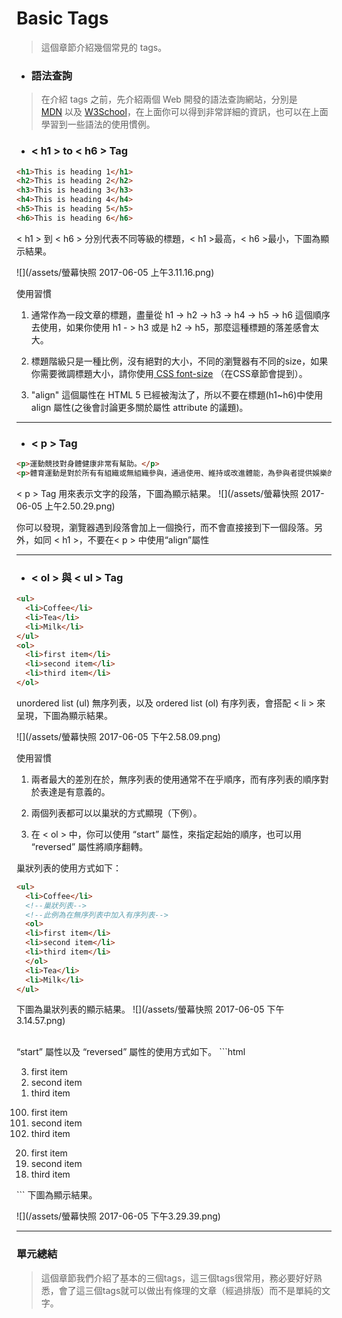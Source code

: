 # Basic Tags

> 這個章節介紹幾個常見的 tags。

* ### 語法查詢

> 在介紹 tags 之前，先介紹兩個 Web 開發的語法查詢網站，分別是  
> [MDN](https://developer.mozilla.org/zh-TW/) 以及 [W3School](https://www.w3schools.com)，在上面你可以得到非常詳細的資訊，也可以在上面學習到一些語法的使用慣例。


* ### &lt; h1 &gt; to &lt; h6 &gt; Tag

```html
<h1>This is heading 1</h1>
<h2>This is heading 2</h2>
<h3>This is heading 3</h3>
<h4>This is heading 4</h4>
<h5>This is heading 5</h5>
<h6>This is heading 6</h6>
```

&lt; h1 &gt; 到 &lt; h6 &gt; 分別代表不同等級的標題，&lt; h1 &gt;最高，&lt; h6 &gt;最小，下圖為顯示結果。

![](/assets/螢幕快照 2017-06-05 上午3.11.16.png)

使用習慣

1. 通常作為一段文章的標題，盡量從 h1 -&gt; h2 -&gt; h3 -&gt; h4 -&gt; h5 -&gt; h6 這個順序去使用，如果你使用 h1 - &gt; h3 或是 h2 -&gt; h5，那麼這種標題的落差感會太大。
2. 標題階級只是一種比例，沒有絕對的大小，不同的瀏覽器有不同的size，如果你需要微調標題大小，請你使用[ CSS font-size](https://developer.mozilla.org/en-US/docs/Web/CSS/font-size) （在CSS章節會提到）。

3. "align" 這個屬性在 HTML 5 已經被淘汰了，所以不要在標題\(h1~h6\)中使用 align 屬性\(之後會討論更多關於屬性 attribute 的議題\)。
---
* ### &lt; p &gt; Tag

```html
<p>運動競技對身體健康非常有幫助。</p>
<p>體育運動是對於所有有組織或無組織參與，通過使用、維持或改進體能，為參與者提供娛樂的競技性身體運動的總稱。</p>
```
&lt; p &gt;  Tag 用來表示文字的段落，下圖為顯示結果。
![](/assets/螢幕快照 2017-06-05 上午2.50.29.png)

你可以發現，瀏覽器遇到段落會加上一個換行，而不會直接接到下一個段落。另外，如同 &lt; h1 &gt;，不要在&lt; p &gt; 中使用“align”屬性

---
* ### &lt; ol &gt; 與 &lt; ul &gt; Tag

```html
<ul>
  <li>Coffee</li>
  <li>Tea</li>
  <li>Milk</li>
</ul>
<ol>
  <li>first item</li>
  <li>second item</li>
  <li>third item</li>  
</ol>
```
unordered list (ul) 無序列表，以及 ordered list (ol) 有序列表，會搭配 &lt; li &gt; 來呈現，下圖為顯示結果。 

![](/assets/螢幕快照 2017-06-05 下午2.58.09.png)



使用習慣

1. 兩者最大的差別在於，無序列表的使用通常不在乎順序，而有序列表的順序對於表達是有意義的。

2. 兩個列表都可以以巢狀的方式顯現（下例）。

3. 在 &lt; ol &gt; 中，你可以使用 “start” 屬性，來指定起始的順序，也可以用 “reversed” 屬性將順序翻轉。

巢狀列表的使用方式如下：

```html
<ul>
  <li>Coffee</li>
  <!--巢狀列表-->
  <!--此例為在無序列表中加入有序列表-->
  <ol>
  <li>first item</li>
  <li>second item</li>
  <li>third item</li>  
  </ol>
  <li>Tea</li>
  <li>Milk</li>
</ul>
```
下圖為巢狀列表的顯示結果。
![](/assets/螢幕快照 2017-06-05 下午3.14.57.png)

<br/>
“start” 屬性以及 “reversed” 屬性的使用方式如下。
```html
<ol reversed >
	<li>first item</li>
	<li>second item</li>
	<li>third item</li>
</ol>
<ol start="100" >
	<li>first item</li>
	<li>second item</li>
	<li>third item</li>
</ol>
<ol reversed start="20" >
<li>first item</li>
<li>second item</li>
<li>third item</li>
</ol>
```
下圖為顯示結果。

<br/>



![](/assets/螢幕快照 2017-06-05 下午3.29.39.png)

---

### 單元總結

 > 這個章節我們介紹了基本的三個tags，這三個tags很常用，務必要好好熟悉，會了這三個tags就可以做出有條理的文章（經過排版）而不是單純的文字。








